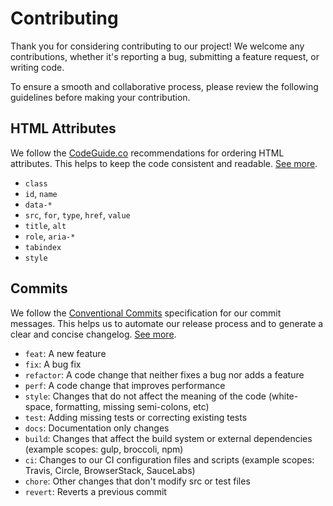 # Contributing

Thank you for considering contributing to our project! We welcome any contributions, whether it's reporting a bug, submitting a feature request, or writing code.

To ensure a smooth and collaborative process, please review the following guidelines before making your contribution.

## HTML Attributes

We follow the [CodeGuide.co](https://codeguide.co/#attribute-order) recommendations for ordering HTML attributes. This helps to keep the code consistent and readable. [See more](https://codeguide.co/#attribute-order).

- `class`
- `id`, `name`
- `data-*`
- `src`, `for`, `type`, `href`, `value`
- `title`, `alt`
- `role`, `aria-*`
- `tabindex`
- `style`

## Commits

We follow the [Conventional Commits](https://www.conventionalcommits.org/en/v1.0.0-beta.4/) specification for our commit messages. This helps us to automate our release process and to generate a clear and concise changelog. [See more](https://www.conventionalcommits.org/en/v1.0.0-beta.4/).

- `feat`: A new feature
- `fix`: A bug fix
- `refactor`: A code change that neither fixes a bug nor adds a feature
- `perf`: A code change that improves performance
- `style`: Changes that do not affect the meaning of the code (white-space, formatting, missing semi-colons, etc)
- `test`: Adding missing tests or correcting existing tests
- `docs`: Documentation only changes
- `build`: Changes that affect the build system or external dependencies (example scopes: gulp, broccoli, npm)
- `ci`: Changes to our CI configuration files and scripts (example scopes: Travis, Circle, BrowserStack, SauceLabs)
- `chore`: Other changes that don't modify src or test files
- `revert`: Reverts a previous commit
